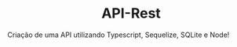 <div align="center">

<h1>API-Rest</h1>

</div>

Criação de uma API utilizando Typescript, Sequelize, SQLite e Node!
